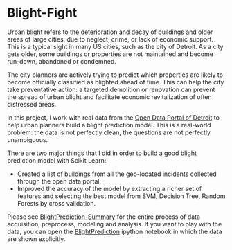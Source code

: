 # Blight-Fight
Urban blight refers to the deterioration and decay of buildings and older areas of large cities, due to neglect, crime, or lack of economic support. This is a typical sight in many US cities, such as the city of Detroit. As a city gets older, some buildings or properties are not maintained and become run-down, abandoned or condemned.

The city planners are actively trying to predict which properties are likely to become officially classified as blighted ahead of time. This can help the city take preventative action: a targeted demolition or renovation can prevent the spread of urban blight and facilitate economic revitalization of often distressed areas.

In this project, I work with real data from the [Open Data Portal of Detroit](https://data.detroitmi.gov/) to help urban planners build a blight prediction model. This is a real-world problem: the data is not perfectly clean, the questions are not perfectly unambiguous.

There are two major things that I did in order to build a good blight prediction model with Scikit Learn: 
  * Created a list of buildings from all the geo-located incidents collected through the open data portal;
  * Improved the accuracy of the model by extracting a richer set of features and selecting the best model from SVM, Decision Tree, Random Forests by cross validation.

Please see [BlightPrediction-Summary](https://github.com/seedlingfl/Blight-Fight/blob/master/BlightPrediction-Summary.ipynb) for the entire process of data acquisition, preprocess, modeling and analysis. If you want to play with the data, you can open the [BlightPrediction](https://github.com/seedlingfl/Blight-Fight/blob/master/BlightPrediction.ipynb) ipython notebook in which the data are shown explicitly. 
